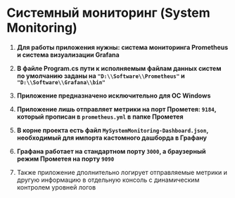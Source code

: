 # Системный мониторинг (System Monitoring)
1. **Для работы приложения нужны: система мониторинга Prometheus и система визуализации Grafana**

2. **В файле Program.cs пути к исполняемым файлам данных систем по умолчанию заданы на ```"D:\\Software\\Prometheus"``` и ```"D:\\Software\\Grafana\\bin"```** 

3. **Приложение предназначено исключительно для ОС Windows**

4. **Приложение лишь отправляет метрики на порт Прометея: ```9184```, который прописан в ```prometheus.yml``` в папке Прометея**

5. **В корне проекта есть файл ```MySystemMonitoring-Dashboard.json```, необходимый для импорта кастомного дашборда в Графану**

6. **Графана работает на стандартном порту  ```3000```, а браузерный режим Прометея на порту ```9090```**

7. Также приложение дполнительно логирует отправляемые метрики и другую информацию в отдельную консоль с динамическим контролем уровней логов